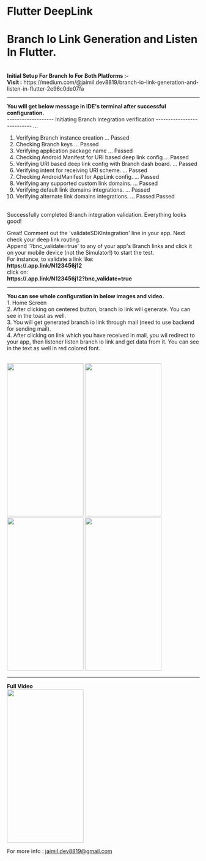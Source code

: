 # Flutter DeepLink
# Branch Io Link Generation and Listen In Flutter.
<br>
<b>Initial Setup For Branch Io For Both Platforms :- </b><br> 
<b>Visit :</b> https://medium.com/@jaimil.dev8819/branch-io-link-generation-and-listen-in-flutter-2e96c0de07fa
<hr>
<b>You will get below message in IDE's terminal after successful configuration.</b>
<br>
------------------- Initiating Branch integration verification --------------------------- ...

1. Verifying Branch instance creation ... Passed<br>
2. Checking Branch keys ... Passed<br>
3. Verifying application package name ... Passed<br>
4. Checking Android Manifest for URI based deep link config ... Passed<br>
5. Verifying URI based deep link config with Branch dash board. ... Passed<br>
6. Verifying intent for receiving URI scheme. ... Passed<br>
7. Checking AndroidManifest for AppLink config. ... Passed<br>
8. Verifying any supported custom link domains. ... Passed<br>
9. Verifying default link domains integrations. ... Passed<br>
10. Verifying alternate link domains integrations. ... Passed Passed<br>
<br>
Successfully completed Branch integration validation. Everything looks good!<br>

Great! Comment out the 'validateSDKIntegration' line in your app. Next check your deep link routing.<br>
Append '?bnc_validate=true' to any of your app's Branch links and click it on your mobile device (not the Simulator!) to start the test.<br>
For instance, to validate a link like:<br>
<b>https://.app.link/N123456j12</b><br>
click on:<br>
<b>https://.app.link/N123456j12?bnc_validate=true</b><br>

<hr>
<b>You can see whole configuration in below images and video.</b>
<br>
1.  Home Screen<br>
2.  After clicking on centered button, branch io link will generate. You can see in the toast as well.<br>
3.  You will get generated branch io link through mail (need to use backend for sending mail).<br>
4.  After clicking on link which you have received in mail, you wil redirect to your app, then listener listen branch io link and get data from it. You can see in the text as well     in red colored font.<br>
<br>
<p float="left">
<img src="https://user-images.githubusercontent.com/52445432/96335568-2a41e600-1097-11eb-95b3-219dcd62ce71.jpeg" width="200" height="400" />
<img src="https://user-images.githubusercontent.com/52445432/96335579-4ba2d200-1097-11eb-9172-f050df8450eb.jpeg" width="200" height="400" />
<img src="https://user-images.githubusercontent.com/52445432/96335583-5a898480-1097-11eb-807d-434698ecb62a.jpeg" width="200" height="400" />
<img src="https://user-images.githubusercontent.com/52445432/96335591-6aa16400-1097-11eb-9a90-d2c7eac27851.jpeg" width="200" height="400" />
</p>
<hr>
<b>Full Video</b>
<br>
<img src="https://user-images.githubusercontent.com/52445432/96335615-96bce500-1097-11eb-91d2-cdfdaa114f00.gif" width="200" height="400" />

For more info : jaimil.dev8819@gmail.com
